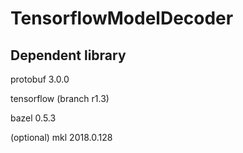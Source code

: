# TensorflowModelDecoder

## Dependent library

protobuf 3.0.0

tensorflow (branch r1.3)

bazel 0.5.3

(optional) mkl 2018.0.128
